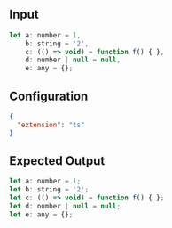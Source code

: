 
## Input
```javascript input
let a: number = 1,
    b: string = '2',
    c: (() => void) = function f() { },
    d: number | null = null,
    e: any = {};
```

## Configuration
```json configuration
{
  "extension": "ts"
}
```

## Expected Output
```javascript expected output
let a: number = 1;
let b: string = '2';
let c: (() => void) = function f() { };
let d: number | null = null;
let e: any = {};
```
